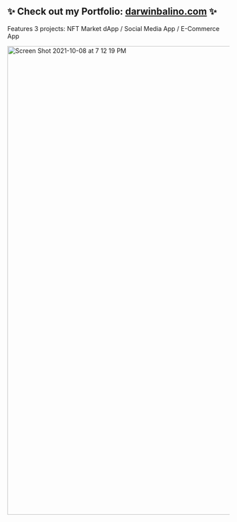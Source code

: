 ## ✨ Check out my Portfolio: [darwinbalino.com](https://www.darwinbalino.com/) ✨

Features 3 projects: NFT Market dApp / Social Media App / E-Commerce App

<img width="1063" alt="Screen Shot 2021-10-08 at 7 12 19 PM" src="https://user-images.githubusercontent.com/74079633/136640481-5627dce5-f552-4028-8651-49f2d951f9d7.png">

